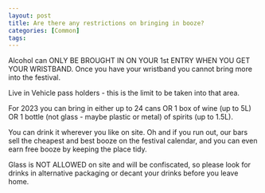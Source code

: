 ```yaml
---
layout: post
title: Are there any restrictions on bringing in booze?
categories: [Common]
tags: 
---
```


Alcohol can ONLY BE BROUGHT IN ON YOUR 1st ENTRY WHEN YOU GET YOUR WRISTBAND. Once you have your wristband you cannot bring more into the festival.

Live in Vehicle pass holders - this is the limit to be taken into that area.

For 2023 you can bring in either up to 24 cans OR 1 box of wine (up to 5L) OR 1 bottle (not glass - maybe plastic or metal) of spirits (up to 1.5L).

You can drink it wherever you like on site. Oh and if you run out, our bars sell the cheapest and best booze on the festival calendar, and you can even earn free booze by keeping the place tidy.

Glass is NOT ALLOWED on site and will be confiscated, so please look for drinks in alternative packaging or decant your drinks before you leave home.